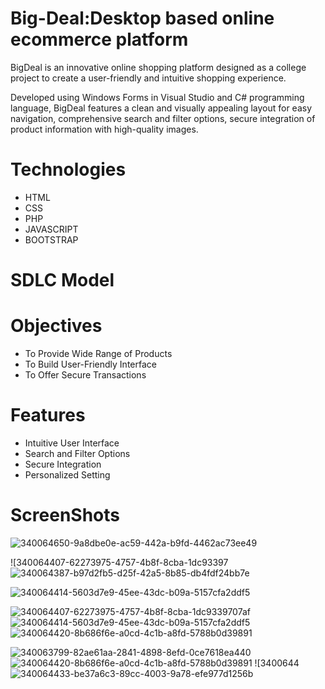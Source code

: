 ﻿# Big-Deal:Desktop based online ecommerce platform

BigDeal is an innovative online shopping platform designed as a college project to create a user-friendly and intuitive shopping experience.

Developed using Windows Forms in Visual Studio and C# programming language, BigDeal features a clean and visually appealing layout for easy navigation, comprehensive search and filter options, secure integration of product information with high-quality images.

# Technologies
- HTML
- CSS
- PHP
- JAVASCRIPT
- BOOTSTRAP

# SDLC Model

# Objectives
- To Provide Wide Range of Products
- To Build User-Friendly Interface
- To Offer Secure Transactions

# Features
- Intuitive User Interface
- Search and Filter Options
- Secure Integration
- Personalized Setting

# ScreenShots

![340064650-9a8dbe0e-ac59-442a-b9fd-4462ac73ee49](https://github.com/user-attachments/assets/1cfe9de3-b398-4223-81db-d1be63367d0c)


![340064407-62273975-4757-4b8f-8cba-1dc93397![340064387-b97d2fb5-d25f-42a5-8b85-db4fdf24bb7e](https://github.com/user-attachments/assets/a70cbf85-f020-42f5-8e0a-5ef36543e263)

![340064414-5603d7e9-45ee-43dc-b09a-5157cfa2ddf5](https://github.com/user-attachments/assets/7580f79c-6307-4cad-8569-412d968811fe)

![340064407-62273975-4757-4b8f-8cba-1dc9339707af](https://github.com/user-attachments/assets/b48b0b79-d340-4feb-ac98-aa9743daded0)
![340064414-5603d7e9-45ee-43dc-b09a-5157cfa2ddf5](https://github.com/user-attachments/assets/1f5bb791-e416-4d4d-ad89-b5ace962c927)
![340064420-8b686f6e-a0cd-4c1b-a8fd-5788b0d39891](https://github.com/user-attachments/assets/f3990909-a94e-4f91-8b6a-330929e90265)

![340063799-82ae61aa-2841-4898-8efd-0ce7618ea440](https://github.com/user-attachments/assets/8e165630-9d2f-4f35-81f7-c118ced60fbb)
![340064420-8b686f6e-a0cd-4c1b-a8fd-5788b0d39891](https://github.com/user-attachments/assets/19885b33-b8eb-472a-827e-70effc813101)
![3400644![340064433-be37a6c3-89cc-4003-9a78-efe977d1256b](https://github.com/user-attachments/assets/45e21828-01de-43c8-bb2d-63d09d47cbc0)
